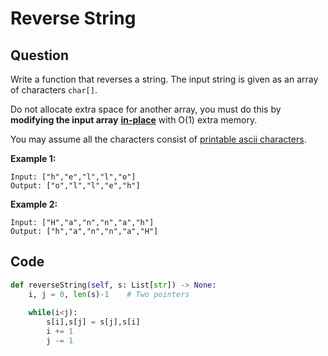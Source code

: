 # Reverse String

## Question

Write a function that reverses a string. The input string is given as an array of characters `char[]`.

Do not allocate extra space for another array, you must do this by **modifying the input array** [**in-place**](https://en.wikipedia.org/wiki/In-place_algorithm) with O\(1\) extra memory.

You may assume all the characters consist of [printable ascii characters](https://en.wikipedia.org/wiki/ASCII#Printable_characters).

**Example 1:**

```text
Input: ["h","e","l","l","o"]
Output: ["o","l","l","e","h"]
```

**Example 2:**

```text
Input: ["H","a","n","n","a","h"]
Output: ["h","a","n","n","a","H"]
```

## Code

```python
def reverseString(self, s: List[str]) -> None:
    i, j = 0, len(s)-1    # Two pointers
    
    while(i<j):
        s[i],s[j] = s[j],s[i]
        i += 1
        j -= 1
```



